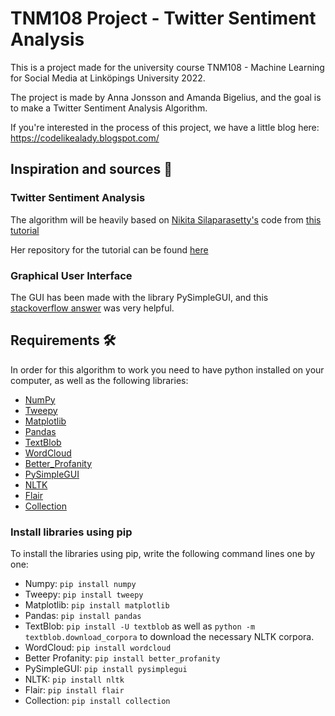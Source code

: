 # TNM108 Project - Twitter Sentiment Analysis
This is a project made for the university course TNM108 - Machine Learning for Social Media at Linköpings University 2022. 

The project is made by Anna Jonsson and Amanda Bigelius, and the goal is to make a Twitter Sentiment Analysis Algorithm.

If you're interested in the process of this project, we have a little blog here: https://codelikealady.blogspot.com/ 

## Inspiration and sources :brain:
### Twitter Sentiment Analysis
The algorithm will be heavily based on [Nikita Silaparasetty's](https://github.com/nikitasilaparasetty) code from [this tutorial](https://medium.com/@nikitasilaparasetty/twitter-sentiment-analysis-for-data-science-using-python-in-2022-6d5e43f6fa6e)

Her repository for the tutorial can be found [here](https://github.com/nikitasilaparasetty/Twitter-Sentiment-Analysis-Projects-2022-)


### Graphical User Interface
The GUI has been made with the library PySimpleGUI, and this [stackoverflow answer](https://stackoverflow.com/a/66537814) was very helpful.

## Requirements :hammer_and_wrench:
In order for this algorithm to work you need to have python installed on your computer, as well as the following libraries:
- [NumPy](https://numpy.org/)
- [Tweepy](https://www.tweepy.org/)
- [Matplotlib](https://matplotlib.org/)
- [Pandas](https://pandas.pydata.org/)
- [TextBlob](https://textblob.readthedocs.io/en/dev/index.html)
- [WordCloud](http://amueller.github.io/word_cloud/)
- [Better_Profanity](https://github.com/snguyenthanh/better_profanity)
- [PySimpleGUI](https://www.pysimplegui.org/en/latest/)
- [NLTK](https://www.nltk.org/index.html)
- [Flair](https://github.com/flairNLP/flair)
- [Collection](https://docs.python.org/3/library/collections.html#)

### Install libraries using pip
To install the libraries using pip, write the following command lines one by one:

- Numpy: ```pip install numpy```
- Tweepy: ```pip install tweepy```
- Matplotlib: ```pip install matplotlib```
- Pandas: ```pip install pandas```
- TextBlob: ``` pip install -U textblob ``` as well as ```python -m textblob.download_corpora``` to download the necessary NLTK corpora.
- WordCloud: ```pip install wordcloud```
- Better Profanity: ```pip install better_profanity```
- PySimpleGUI: ```pip install pysimplegui```
- NLTK: ```pip install nltk```
- Flair: ```pip install flair```
- Collection: ```pip install collection```